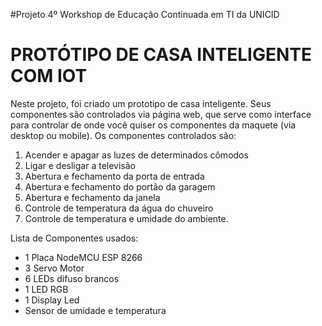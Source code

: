 #Projeto 4º Workshop de Educação Continuada em TI da UNICID

# PROTÓTIPO DE CASA INTELIGENTE COM IOT

Neste projeto, foi criado um prototipo de casa inteligente. Seus componentes são controlados via página web, que serve como interface para controlar de onde você quiser os componentes da maquete (via desktop ou mobile). Os componentes controlados são: 

1. Acender e apagar as luzes de determinados cômodos
2. Ligar e desligar a televisão 
3. Abertura e fechamento da porta de entrada
3. Abertura e fechamento do portão da garagem
4. Abertura e fechamento da janela
5. Controle de temperatura da água do chuveiro 
6. Controle de temperatura e umidade do ambiente. 

Lista de Componentes usados:
* 1 Placa NodeMCU ESP 8266
* 3 Servo Motor
* 6 LEDs difuso brancos
* 1 LED RGB
* 1 Display Led
* Sensor de umidade e temperatura
